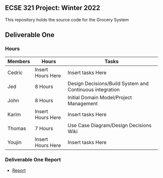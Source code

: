 ## ECSE 321 Project: Winter 2022

This repository holds the source code for the Grocery System

## Deliverable One
### Hours
| Members  | Hours | Tasks |
| ------------- | ------------- | ------------- |
| Cedric  | Insert Hours Here  | Insert tasks Here |
| Jed  | 8 Hours| Design Decisions/Build System and Continuous integration |
| John  | 8 Hours | Initial Domain Model/Project Management |
| Karim  | Insert Hours Here  | Insert tasks Here |
| Thomas  | 7 Hours  | Use Case Diagram/Design Decisions Wiki |
| Youjin  | Insert Hours Here  | Insert tasks Here |
### Deliverable One Report
* [Report](https://github.com/McGill-ECSE321-Winter2022/project-group-group-04/wiki)
